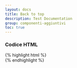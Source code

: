 ```yaml
---
layout: docs
title: Back to top
description: Test Documentation 
group: componenti-aggiuntivi
toc: true
---
```


### Codice HTML

<style>
  /* Style override for Documentation purposes */
  #return-to-top {
    position: relative;
    bottom: unset;
    right: unset;
    display: block !important;
    margin: 0 auto;
  }
</style>

<a href="javascript:" id="return-to-top"><i class="it-collapse"></i></a>

{% highlight html %}
<a href="javascript:" id="return-to-top"><i class="it-collapse"></i></a>
{% endhighlight %}

